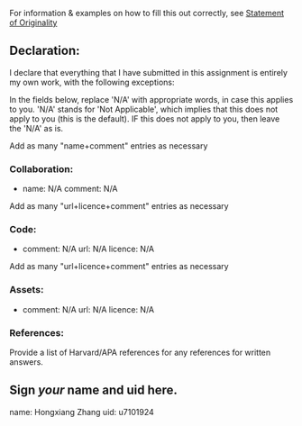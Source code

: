 For information & examples on how to fill this out correctly, see [Statement of Originality](https://cs.anu.edu.au/courses/comp2420/resources/faq/#statement-of-originality)

## Declaration:
  I declare that everything that I have submitted in this assignment is entirely my own work, with the following exceptions:

In the fields below, replace 'N/A' with appropriate words, in case this applies
to you.  'N/A' stands for 'Not Applicable', which implies that this does not
apply to you (this is the default).  IF this does not apply to you, then leave the 'N/A' as is.

Add as many "name+comment" entries as necessary

### Collaboration:
  - name: N/A
    comment: 
      N/A


Add as many "url+licence+comment" entries as necessary

### Code:
  - comment: N/A
    url: N/A
    licence: N/A


Add as many "url+licence+comment" entries as necessary

### Assets:
  - comment: N/A
    url: N/A
    licence: N/A


### References:
Provide a list of Harvard/APA references for any references for written answers.


## Sign *your* name and uid here. 

name:  Hongxiang Zhang
uid: u7101924


